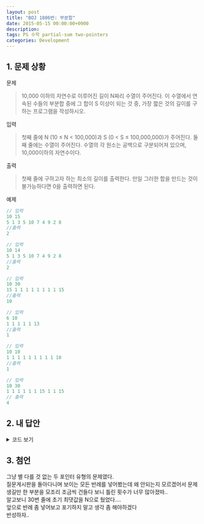 ```yaml
---
layout: post
title: "BOJ 1806번: 부분합"
date: 2015-05-15 00:00:00+0900
description: 
tags: PS 수학 partial-sum two-pointers
categories: Development
---
```


## 1. 문제 상황

문제
> 10,000 이하의 자연수로 이루어진 길이 N짜리 수열이 주어진다. 이 수열에서 연속된 수들의 부분합 중에 그 합이 S 이상이 되는 것 중, 가장 짧은 것의 길이를 구하는 프로그램을 작성하시오.

입력
> 첫째 줄에 N (10 ≤ N < 100,000)과 S (0 < S ≤ 100,000,000)가 주어진다. 둘째 줄에는 수열이 주어진다. 수열의 각 원소는 공백으로 구분되어져 있으며, 10,000이하의 자연수이다.

출력
> 첫째 줄에 구하고자 하는 최소의 길이를 출력한다. 만일 그러한 합을 만드는 것이 불가능하다면 0을 출력하면 된다.

예제
```c
// 입력
10 15
5 1 3 5 10 7 4 9 2 8
//출력
2

// 입력
10 14
5 1 3 5 10 7 4 9 2 8
//출력
2

// 입력
10 30
15 1 1 1 1 1 1 1 1 15
//출력
10

// 입력
6 10
1 1 1 1 1 13
//출력
1

// 입력
10 10
1 1 1 1 1 1 1 1 1 10
//출력
1

// 입력
10 30
1 1 1 1 1 1 15 1 1 15
// 출력
4
```

## 2. 내 답안
<details>
<summary>코드 보기</summary>
<div markdown="1">

```cpp
#include <iostream>

using namespace std;

int main() {
    int N, S, tmp;
    int left, right;
    int inps[100001], sums[100001];

    scanf("%d %d", &N, &S);
    inps[0] = 0;
    sums[0] = 0;
    for (int i=1;i<=N;i++) {
        scanf("%d", &tmp);
        if(tmp > S) {
            printf("1\n");
            return 0;
        }
        inps[i] = tmp;
        sums[i] = sums[i-1] + tmp;
    }
    if (sums[N] < S){
        printf("0\n");
        return 0;
    }

    // two pointers
    left = 0;
    right = 1;
    int ans = N+100;
    while (left<=N && right<=N) {
        // printf("%d~%d: %d\n", left, right, sums[right]-sums[left]);
        if (sums[right] - sums[left] < S) { // 현재 부분합이 S보다 작으면 right++
            right++;
        } else { // 현재 부분합이 S보다 크면 고려대상
            if (right-left<ans) ans = right - left; // 현재 포인터들이 최소값 후보면 일단 최솟값을 바꾸고
            if (right-left > 1) { // right가 left 한 칸 옆에 있으면 둘 다 옮기고 아니면 left만 옮김
                left ++;
            } else {
                left++;
                right++;
            }
            
        }
    }
    printf("%d\n", ans);
    return 0;
}
```
</div>
</details>

## 3. 첨언
그냥 별 다를 것 없는 두 포인터 유형의 문제였다. <br>
질문게시판을 돌아다니며 보이는 모든 반례를 넣어봤는데 왜 안되는지 모르겠어서 문제 생길만 한 부분을 모조리 조금씩 건들다 보니 틀린 횟수가 너무 많아졌따..<br>
알고보니 30번 줄에 초기 최댓값을 N으로 뒀었다....<br>
앞으로 반례 좀 넣어보고 포기하지 말고 생각 좀 해야하겠다<br>
반성하자..<br>
